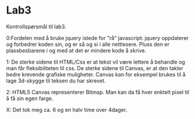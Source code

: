 Lab3
====
Kontrollspørsmål til lab3.

0:Fordelen med å bruke jquery istede for "rå" javascript: jquery oppdaterer og forbedrer koden sin, og er så og si i alle nettlesere. Pluss den er plassbesbarene i og med at det er mindere kode å skrive.

1: De sterke sidene til HTML/Css er at tekst vil være lettere å behandle og man får fleksibiliteten til css. 
De sterke sidene til Canvas, er at den takler bedre krevende grafiske muligheter. Canvas kan for eksempel brukes til å lage 3d-skygge til teksen du har skrevet.

2:
HTML5 Canvas representerer  Bitmap. Man kan da få hver enktelt pixel til å få sin egen farge.

X:
Det tok meg ca. 6 og en halv time over 4dager.
